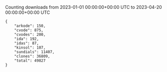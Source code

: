 
Counting downloads from 2023-01-01 00:00:00+00:00 UTC to 2023-04-20 00:00:00+00:00 UTC

```
{
    "arkode": 150,
    "cvode": 875,
    "cvodes": 200,
    "ida": 192,
    "idas": 87,
    "kinsol": 107,
    "sundials": 11407,
    "clones": 36809,
    "total": 49827
}
```
